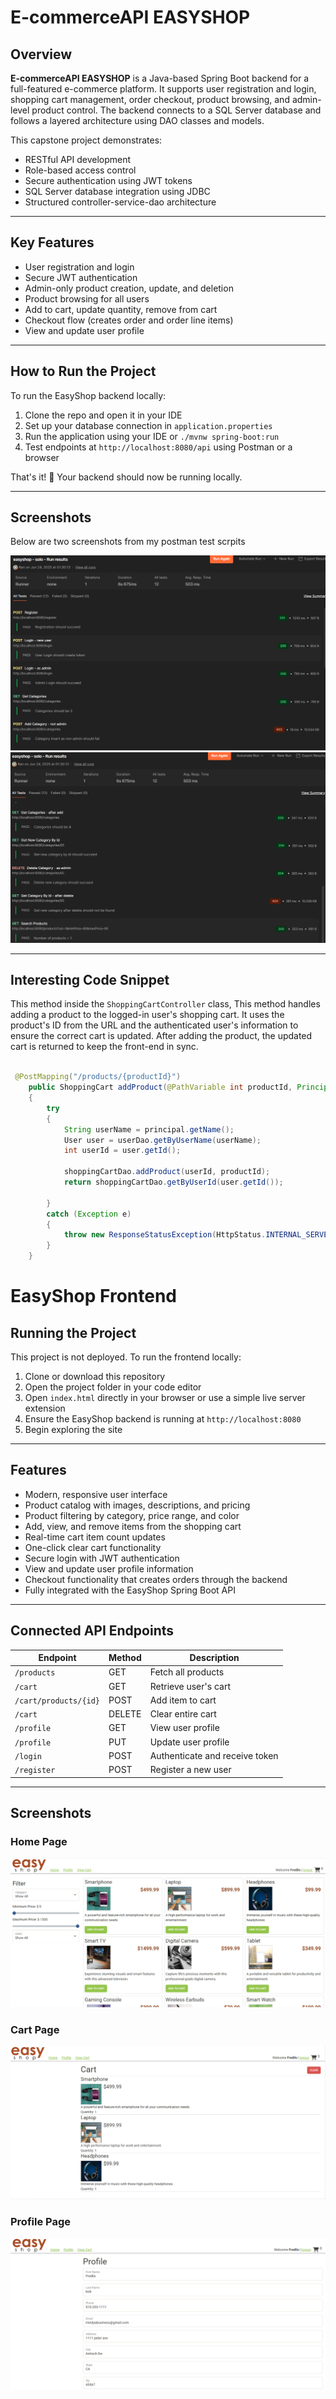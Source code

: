 # E-commerceAPI EASYSHOP

## Overview

**E-commerceAPI EASYSHOP** is a Java-based Spring Boot backend for a full-featured e-commerce platform. It supports user registration and login, shopping cart management, order checkout, product browsing, and admin-level product control. The backend connects to a SQL Server database and follows a layered architecture using DAO classes and models.

This capstone project demonstrates:

- RESTful API development
- Role-based access control 
- Secure authentication using JWT tokens
- SQL Server database integration using JDBC
- Structured controller-service-dao architecture

---

## Key Features

- User registration and login
- Secure JWT authentication
- Admin-only product creation, update, and deletion
- Product browsing for all users
- Add to cart, update quantity, remove from cart
- Checkout flow (creates order and order line items)
- View and update user profile

---

## How to Run the Project

To run the EasyShop backend locally:

1. Clone the repo and open it in your IDE  
2. Set up your database connection in `application.properties`  
3. Run the application using your IDE or `./mvnw spring-boot:run`  
4. Test endpoints at `http://localhost:8080/api` using Postman or a browser

That's it! 🎉 Your backend should now be running locally.

---

## Screenshots

Below are two screenshots from my postman test scrpits 

<img src="./Assets/Postman1.png">

<img src="./Assets/Postman2.png">

---

## Interesting Code Snippet

This method inside the `ShoppingCartController` class, This method handles adding a product to the logged-in user's shopping cart. It uses the product's ID from the URL and the authenticated user's information to ensure the correct cart is updated. After adding the product, the updated cart is returned to keep the front-end in sync.

```java

 @PostMapping("/products/{productId}")
    public ShoppingCart addProduct(@PathVariable int productId, Principal principal)
    {
        try
        {
            String userName = principal.getName();
            User user = userDao.getByUserName(userName);
            int userId = user.getId();

            shoppingCartDao.addProduct(userId, productId);
            return shoppingCartDao.getByUserId(user.getId());

        }
        catch (Exception e)
        {
            throw new ResponseStatusException(HttpStatus.INTERNAL_SERVER_ERROR, "Unable to add product to cart.");
        }
    }


```

# EasyShop Frontend

## Running the Project

This project is not deployed. To run the frontend locally:

1. Clone or download this repository  
2. Open the project folder in your code editor  
3. Open `index.html` directly in your browser or use a simple live server extension  
4. Ensure the EasyShop backend is running at `http://localhost:8080`  
5. Begin exploring the site  

---

## Features

- Modern, responsive user interface  
- Product catalog with images, descriptions, and pricing  
- Product filtering by category, price range, and color  
- Add, view, and remove items from the shopping cart  
- Real-time cart item count updates  
- One-click clear cart functionality  
- Secure login with JWT authentication  
- View and update user profile information  
- Checkout functionality that creates orders through the backend  
- Fully integrated with the EasyShop Spring Boot API  

---

## Connected API Endpoints

| Endpoint               | Method | Description                |
|------------------------|--------|----------------------------|
| `/products`            | GET    | Fetch all products         |
| `/cart`                | GET    | Retrieve user's cart       |
| `/cart/products/{id}`  | POST   | Add item to cart           |
| `/cart`                | DELETE | Clear entire cart          |
| `/profile`             | GET    | View user profile          |
| `/profile`             | PUT    | Update user profile        |
| `/login`               | POST   | Authenticate and receive token |
| `/register`            | POST   | Register a new user        |

---

## Screenshots

### Home Page  
<img src="./Assets/HomePage.png">

### Cart Page  
<img src="./Assets/ShoppingCart.png">

### Profile Page  
<img src="./Assets/Profile.png">

